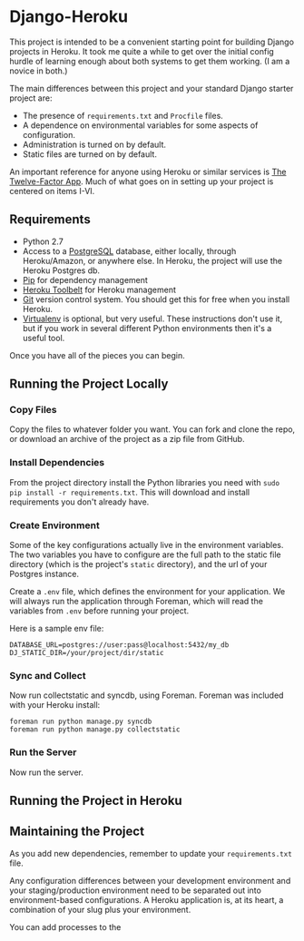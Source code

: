# Django-Heroku

This project is intended to be a convenient starting point for building Django projects in Heroku.  It took me quite a while to get over the initial config hurdle of learning enough about both systems to get them working.  (I am a novice in both.)

The main differences between this project and your standard Django starter project are:

- The presence of `requirements.txt` and `Procfile` files.
- A dependence on environmental variables for some aspects of configuration.
- Administration is turned on by default.
- Static files are turned on by default.

An important reference for anyone using Heroku or similar services is [The Twelve-Factor App](http://12factor.net/).  Much of what goes on in setting up your project is centered on items I-VI.

## Requirements

- Python 2.7
- Access to a [PostgreSQL](http://www.postgresql.org/) database, either locally, through Heroku/Amazon, or anywhere else.  In Heroku, the project will use the Heroku Postgres db.
- [Pip](https://pypi.python.org/pypi/pip) for dependency management
- [Heroku Toolbelt](https://toolbelt.heroku.com/)  for Heroku management
- [Git](http://git-scm.com/) version control system.  You should get this for free when you install Heroku.
- [Virtualenv](https://pypi.python.org/pypi/virtualenv) is optional, but very useful.  These instructions don't use it, but if you work in several different Python environments then it's a useful tool.

Once you have all of the pieces you can begin.

## Running the Project Locally

### Copy Files

Copy the files to whatever folder you want.  You can fork and clone the repo, or download an archive of the project as a zip file from GitHub.

### Install Dependencies

From the project directory install the Python libraries you need with `sudo pip install -r requirements.txt`.  This will download and install requirements you don't already have.

### Create Environment

Some of the key configurations actually live in the environment variables.  The two variables you have to configure are the full path to the static file directory (which is the project's `static` directory), and the url of your Postgres instance.

Create a `.env` file, which defines the environment for your application.  We will always run the application through Foreman, which will read the variables from `.env` before running your project.

Here is a sample env file:

    DATABASE_URL=postgres://user:pass@localhost:5432/my_db
    DJ_STATIC_DIR=/your/project/dir/static

### Sync and Collect

Now run collectstatic and syncdb, using Foreman.  Foreman was included with your Heroku install:

    foreman run python manage.py syncdb
    foreman run python manage.py collectstatic

### Run the Server

Now run the server.  

## Running the Project in Heroku

## Maintaining the Project

As you add new dependencies, remember to update your `requirements.txt` file.

Any configuration differences between your development environment and your staging/production environment need to be separated out into environment-based configurations.  A Heroku application is, at its heart, a combination of your slug plus your environment.

You can add processes to the 